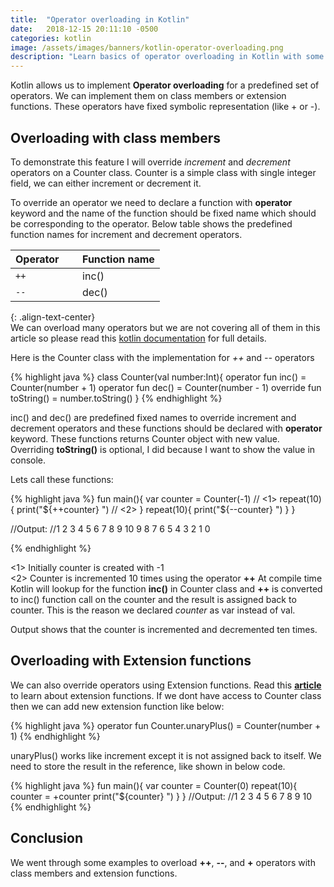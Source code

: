 ```yaml
---
title:  "Operator overloading in Kotlin"
date:   2018-12-15 20:11:10 -0500
categories: kotlin
image: /assets/images/banners/kotlin-operator-overloading.png
description: "Learn basics of operator overloading in Kotlin with some examples"
---
```


Kotlin allows us to implement **Operator overloading** for a predefined set of operators. We can implement them on class members or extension functions. These operators have fixed symbolic representation (like + or -). 

## Overloading with class members

To demonstrate this feature I will override *increment* and *decrement* operators on a Counter class. Counter is a simple class with single integer field, we can either increment or decrement it.

To override an operator we need to declare a function with **operator** keyword and the name of the function should be fixed name which should be corresponding to the operator. Below table shows the predefined function names for increment and decrement operators.

Operator&nbsp; &nbsp; &nbsp; | Function name
---|---
`++` | inc()
`--` | dec()
{: .align-text-center}
<br/>
We can overload many operators but we are not covering all of them in this article so please read this [kotlin documentation](https://kotlinlang.org/docs/reference/operator-overloading.html) for full details.

Here is the Counter class with the implementation for *++* and *--* operators

{% highlight java %}
class Counter(val number:Int){
    operator fun inc() = Counter(number + 1)
    operator fun dec() = Counter(number - 1)
    override fun toString() = number.toString()
}
{% endhighlight %}

inc() and dec() are predefined fixed names to override increment and decrement operators and these functions should be declared with **operator** keyword. These functions returns Counter object with new value. Overriding **toString()** is optional, I did because I want to show the value in console.

Lets call these functions:

{% highlight java %}
fun main(){
    var counter = Counter(-1) // <1>
    repeat(10) {
        print("${++counter} ") // <2>
    }
    repeat(10){
        print("${--counter} ")
    }
}

//Output:
//1 2 3 4 5 6 7 8 9 10 9 8 7 6 5 4 3 2 1 0 

{% endhighlight %}

<1> Initially counter is created with -1  
<2> Counter is incremented 10 times using the operator **++** At compile time Kotlin will lookup for the function **inc()** in Counter class and **++** is converted to inc() function call on the counter and the result is assigned back to counter. This is the reason we declared *counter* as var instead of val.

Output shows that the counter is incremented and decremented ten times.

## Overloading with Extension functions

We can also override operators using Extension functions. Read this **[article]({{site.baseurl}}/understanding-kotlin-extension-functions/)** to learn about extension functions. If we dont have access to Counter class then we can add new extension function like below:

{% highlight java %}
operator fun Counter.unaryPlus() = Counter(number + 1)
{% endhighlight %}

unaryPlus() works like increment except it is not assigned back to itself. We need to store the result in the reference, like shown in below code.

{% highlight java %}
fun main(){
    var counter = Counter(0)
    repeat(10){
        counter = +counter
        print("${counter} ")
    }
}
//Output:
//1 2 3 4 5 6 7 8 9 10 
{% endhighlight %}

## Conclusion

We went through some examples to overload **++**, **--**, and **+** operators with class members and extension functions.